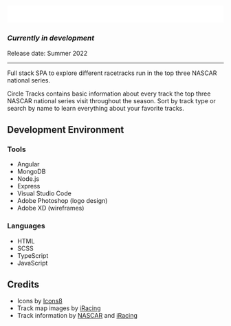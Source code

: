 <img src="https://raw.githubusercontent.com/ryanbey/circle-tracks/main/src/assets/logos/readme-logo.png" alt="Circle Tracks logo"/>

### _Currently in development_
Release date: Summer 2022

---

Full stack SPA to explore different racetracks run in the top three NASCAR national series.

Circle Tracks contains basic information about every track the top three NASCAR national series visit throughout the season. Sort by track type or search by name to learn everything about your favorite tracks.

## Development Environment
### Tools
* Angular
* MongoDB
* Node.js
* Express
* Visual Studio Code
* Adobe Photoshop (logo design)
* Adobe XD (wireframes)

### Languages
* HTML
* SCSS
* TypeScript
* JavaScript

## Credits

* Icons by [Icons8](https://icons8.com/)
* Track map images by [iRacing](https://www.iracing.com/)
* Track information by [NASCAR](https://www.nascar.com/) and [iRacing](https://www.iracing.com/)
